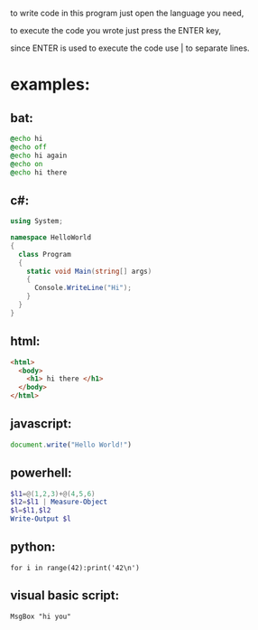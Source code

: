 to write code in this program just open the language you need,

to execute the code you wrote just press the ENTER key,

since ENTER is used to execute the code use | to separate lines.

# examples:

## bat:

```bat
@echo hi
@echo off
@echo hi again
@echo on
@echo hi there
```

## c#:

```csharp
using System;

namespace HelloWorld
{
  class Program
  {
    static void Main(string[] args)
    {
      Console.WriteLine("Hi");    
    }
  }
}
```

## html:
```html
<html>
  <body>
    <h1> hi there </h1>
  </body>
</html>
```

## javascript:
```js
document.write("Hello World!")
```

## powerhell:

```powershell
$l1=@(1,2,3)+@(4,5,6)
$l2=$l1 | Measure-Object
$l=$l1,$l2
Write-Output $l
```

## python:

```python3
for i in range(42):print('42\n')
```

## visual basic script:

```vbs
MsgBox "hi you"
```
